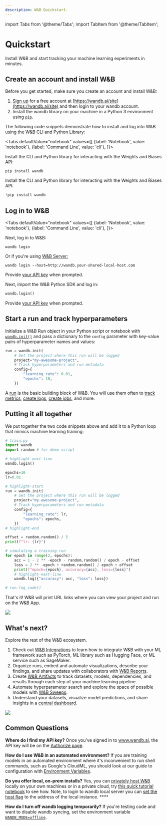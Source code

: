 ```yaml
---
description: W&B Quickstart.
---
```


import Tabs from '@theme/Tabs';
import TabItem from '@theme/TabItem';

# Quickstart

Install W&B and start tracking your machine learning experiments in minutes.

## Create an account and install W&B
Before you get started, make sure you create an account and install W&B:

1. [Sign up](https://wandb.ai/site) for a free account at [https://wandb.ai/site](https://wandb.ai/site) and then login to your wandb account.  
2. Install the wandb library on your machine in a Python 3 environment using [`pip`](https://pypi.org/project/wandb/).  
<!-- 3. Login to the wandb library on your machine. You will find your API key here: [https://wandb.ai/authorize](https://wandb.ai/authorize).   -->

The following code snippets demonstrate how to install and log into W&B using the W&B CLI and Python Library:

<Tabs
  defaultValue="notebook"
  values={[
    {label: 'Notebook', value: 'notebook'},
    {label: 'Command Line', value: 'cli'},
  ]}>
  <TabItem value="cli">

Install the CLI and Python library for interacting with the Weights and Biases API:

```
pip install wandb
```

  </TabItem>
  <TabItem value="notebook">

Install the CLI and Python library for interacting with the Weights and Biases API:

```python
!pip install wandb
```


  </TabItem>
</Tabs>

## Log in to W&B


<Tabs
  defaultValue="notebook"
  values={[
    {label: 'Notebook', value: 'notebook'},
    {label: 'Command Line', value: 'cli'},
  ]}>
  <TabItem value="cli">

Next, log in to W&B:

```
wandb login
```

Or if you're using [W&B Server:](./guides/hosting/intro.md)

```
wandb login --host=http://wandb.your-shared-local-host.com
```

Provide [your API key](https://wandb.ai/authorize) when prompted.

  </TabItem>
  <TabItem value="notebook">

Next, import the W&B Python SDK and log in:

```python
wandb.login()
```

Provide [your API key](https://wandb.ai/authorize) when prompted.
  </TabItem>
</Tabs>


## Start a  run and track hyperparameters

Initialize a W&B Run object in your Python script or notebook with [`wandb.init()`](./ref/python/run.md) and pass a dictionary to the `config` parameter with key-value pairs of hyperparameter names and values:

```python
run = wandb.init(
    # Set the project where this run will be logged
    project="my-awesome-project",
    # Track hyperparameters and run metadata
    config={
        "learning_rate": 0.01,
        "epochs": 10,
    })
```


<!-- ```python
run = wandb.init(project="my-awesome-project")
``` -->

A [run](./guides/runs/intro.md) is the basic building block of W&B. You will use them often to [track metrics](./guides/track/intro.md), [create logs](./guides/artifacts/intro.md), [create jobs](./guides/launch/intro.md), and more.


<!-- ## Track metrics -->
<!-- Pass a dictionary to the `config` parameter with key-value pairs of hyperparameter name and values when you initialize a run object:

```python
  # Track hyperparameters and run metadata
  config={
      "learning_rate": lr,
      "epochs": epochs,
  }
``` -->


<!-- Use [`wandb.log()`](./ref/python/log.md) to track metrics:

```python
wandb.log({'accuracy': acc, 'loss': loss})
```

Anything you log with `wandb.log` is stored in the run object that was most recently initialized. -->



## Putting it all together

We put together the two code snippets above and add it to a Python loop that mimics machine learning training:

```python
# train.py
import wandb
import random # for demo script

# highlight-next-line
wandb.login()

epochs=10
lr=0.01

# highlight-start
run = wandb.init(
    # Set the project where this run will be logged
    project="my-awesome-project",
    # Track hyperparameters and run metadata
    config={
        "learning_rate": lr,
        "epochs": epochs,
    })
# highlight-end    

offset = random.random() / 5
print(f"lr: {lr}")

# simulating a training run
for epoch in range(2, epochs):
    acc = 1 - 2 ** -epoch - random.random() / epoch - offset
    loss = 2 ** -epoch + random.random() / epoch + offset
    print(f"epoch={epoch}, accuracy={acc}, loss={loss}")
    # highlight-next-line
    wandb.log({"accuracy": acc, "loss": loss})

# run.log_code()
```

That's it! W&B will print URL links where you can view your project and run on the W&B App.

![](/images/quickstart/quickstart_image.png)


## What's next?
<!-- ### Get alerts

Get notified by Slack or email if your W&B Run has crashed or with a custom trigger. For example, you can create a trigger to notify you if your loss reports `NaN` or a step in your ML pipeline has completed.

Follow the procedure outlined below to set up an alert: 

1. Turn on Alerts in your W&B [User Settings](https://wandb.ai/settings).
2. Add [`wandb.alert()`](./guides/runs/alert.md) to your code.

```python
wandb.alert(
    title="Low accuracy", 
    text=f"Accuracy {acc} is below threshold {thresh}"
)
```
You will receive an email or Slack alert when your alert criteria is met. For example, the proceeding image demonstrates a Slack alert:

![W&B Alerts in a Slack channel](/images/quickstart/get_alerts.png)

See the [Alerts docs](./guides/runs/alert.md) for more information on how to set up an alert. For more information about setting options, see the [Settings](./guides/app/settings-page/intro.md) page.  -->

Explore the rest of the W&B ecosystem.

1. Check out [W&B Integrations](./guides/integrations/intro.md) to learn how to integrate W&B with your ML framework such as PyTorch, ML library such as Hugging Face, or ML service such as SageMaker. 
2. Organize runs, embed and automate visualizations, describe your findings, and share updates with collaborators with [W&B Reports](./guides/reports/intro.md).
2. Create [W&B Artifacts](./guides/artifacts/intro.md) to track datasets, models, dependencies, and results through each step of your machine learning pipeline.
3. Automate hyperparameter search and explore the space of possible models with [W&B Sweeps](./guides/sweeps/intro.md).
4. Understand your datasets, visualize model predictions, and share insights in a [central dashboard](./guides/data-vis/intro.md).


![](/images/quickstart/wandb_demo_experiments.gif) 

<!-- 1. [**Collaborative Reports**](./guides/reports/intro.md): Snapshot results, take notes, and share findings
2. [**Data + Model Versioning**](./guides/data-and-model-versioning/intro.md): Track dependencies and results in your ML pipeline
3. [**Data Visualization**](guides/data-vis/intro.md): Visualize and query datasets and model evaluations
4. [**Hyperparameter Tuning**](guides/sweeps/intro.md): Quickly automate optimizing hyperparameters
5. [**Private-Hosting**](guides/hosting/intro.md): The enterprise solution for private cloud or on-prem hosting of W&B -->

## Common Questions

**Where do I find my API key?**
Once you've signed in to www.wandb.ai, the API key will be on the [Authorize page](https://wandb.ai/authorize).

**How do I use W&B in an automated environment?**
If you are training models in an automated environment where it's inconvenient to run shell commands, such as Google's CloudML, you should look at our guide to configuration with [Environment Variables](guides/track/environment-variables.md).

**Do you offer local, on-prem installs?**
Yes, you can [privately host W&B](guides/hosting/intro.md) locally on your own machines or in a private cloud, try [this quick tutorial notebook](http://wandb.me/intro) to see how. Note, to login to wandb local server you can [set the host flag](./guides/hosting/basic-setup.md#login) to the address of the local instance.  **** 

**How do I turn off wandb logging temporarily?**
If you're testing code and want to disable wandb syncing, set the environment variable [`WANDB_MODE=offline`](guides/track/environment-variables.md).
